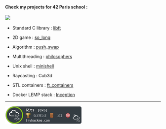 ####    Check my projects for 42 Paris school :

[![](https://user-images.githubusercontent.com/91064070/163729175-916568ec-64e7-4a67-a126-ccedf9abffa6.png)](https://github.com/ThePush/42_cursus)

* Standard C library : [libft](https://github.com/ThePush/42_cursus/tree/master/Libft)

* 2D game : [so_long](https://github.com/ThePush/42_cursus/tree/master/so_long)

* Algorithm : [push_swap](https://github.com/ThePush/42_cursus/tree/master/push_swap)

* Multithreading : [philosophers](https://github.com/ThePush/42_cursus/tree/master/philosophers)

* Unix shell : [minishell](https://github.com/ThePush/42_cursus/tree/master/minishell)

* Raycasting : Cub3d

* STL containers : [ft_containers](https://github.com/ThePush/42_cursus/tree/master/ft_containers)

* Docker LEMP stack : [Inception](https://github.com/ThePush/42_cursus/tree/master/Inception)

***

[![](https://raw.githubusercontent.com/ThePush/ThePush/main/assets/thm_propic.png)](https://tryhackme.com/p/Gits)
